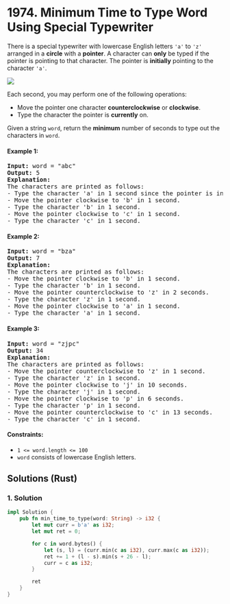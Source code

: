 # 1974. Minimum Time to Type Word Using Special Typewriter
There is a special typewriter with lowercase English letters `'a'` to `'z'` arranged in a **circle** with a **pointer**. A character can **only** be typed if the pointer is pointing to that character. The pointer is **initially** pointing to the character `'a'`.

![](https://assets.leetcode.com/uploads/2021/07/31/chart.jpg)

Each second, you may perform one of the following operations:
* Move the pointer one character **counterclockwise** or **clockwise**.
* Type the character the pointer is **currently** on.

Given a string `word`, return the **minimum** number of seconds to type out the characters in `word`.

#### Example 1:
<pre>
<strong>Input:</strong> word = "abc"
<strong>Output:</strong> 5
<strong>Explanation:</strong>
The characters are printed as follows:
- Type the character 'a' in 1 second since the pointer is initially on 'a'.
- Move the pointer clockwise to 'b' in 1 second.
- Type the character 'b' in 1 second.
- Move the pointer clockwise to 'c' in 1 second.
- Type the character 'c' in 1 second.
</pre>

#### Example 2:
<pre>
<strong>Input:</strong> word = "bza"
<strong>Output:</strong> 7
<strong>Explanation:</strong>
The characters are printed as follows:
- Move the pointer clockwise to 'b' in 1 second.
- Type the character 'b' in 1 second.
- Move the pointer counterclockwise to 'z' in 2 seconds.
- Type the character 'z' in 1 second.
- Move the pointer clockwise to 'a' in 1 second.
- Type the character 'a' in 1 second.
</pre>

#### Example 3:
<pre>
<strong>Input:</strong> word = "zjpc"
<strong>Output:</strong> 34
<strong>Explanation:</strong>
The characters are printed as follows:
- Move the pointer counterclockwise to 'z' in 1 second.
- Type the character 'z' in 1 second.
- Move the pointer clockwise to 'j' in 10 seconds.
- Type the character 'j' in 1 second.
- Move the pointer clockwise to 'p' in 6 seconds.
- Type the character 'p' in 1 second.
- Move the pointer counterclockwise to 'c' in 13 seconds.
- Type the character 'c' in 1 second.
</pre>

#### Constraints:
* `1 <= word.length <= 100`
* `word` consists of lowercase English letters.

## Solutions (Rust)

### 1. Solution
```Rust
impl Solution {
    pub fn min_time_to_type(word: String) -> i32 {
        let mut curr = b'a' as i32;
        let mut ret = 0;

        for c in word.bytes() {
            let (s, l) = (curr.min(c as i32), curr.max(c as i32));
            ret += 1 + (l - s).min(s + 26 - l);
            curr = c as i32;
        }

        ret
    }
}
```

